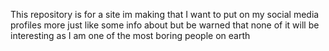 This repository is for a site im making that I want to put on my social media profiles
more just like some info about but be warned that none of it will be interesting as I am one of the most boring people on earth
